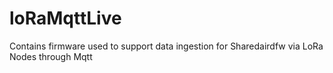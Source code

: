 # loRaMqttLive
Contains firmware used to support data ingestion for Sharedairdfw via LoRa Nodes through Mqtt
